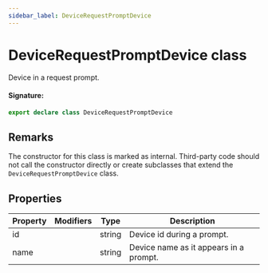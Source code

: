 ```yaml
---
sidebar_label: DeviceRequestPromptDevice
---
```


# DeviceRequestPromptDevice class

Device in a request prompt.

#### Signature:

```typescript
export declare class DeviceRequestPromptDevice
```

## Remarks

The constructor for this class is marked as internal. Third-party code should not call the constructor directly or create subclasses that extend the `DeviceRequestPromptDevice` class.

## Properties

| Property | Modifiers | Type   | Description                            |
| -------- | --------- | ------ | -------------------------------------- |
| id       |           | string | Device id during a prompt.             |
| name     |           | string | Device name as it appears in a prompt. |
